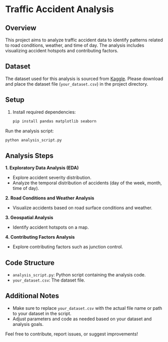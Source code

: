 # Traffic Accident Analysis

## Overview

This project aims to analyze traffic accident data to identify patterns related to road conditions, weather, and time of day. The analysis includes visualizing accident hotspots and contributing factors.

## Dataset

The dataset used for this analysis is sourced from [Kaggle](https://www.kaggle.com/datasets/devansodariya/road-accident-united-kingdom-uk-dataset). Please download and place the dataset file (`your_dataset.csv`) in the project directory.

## Setup

1. Install required dependencies:
   ```bash
   pip install pandas matplotlib seaborn

Run the analysis script:
```bash
python analysis_script.py
```
## Analysis Steps

**1. Exploratory Data Analysis (EDA)**
   - Explore accident severity distribution.
   - Analyze the temporal distribution of accidents (day of the week, month, time of day).

**2. Road Conditions and Weather Analysis**
   - Visualize accidents based on road surface conditions and weather.

**3. Geospatial Analysis**
   - Identify accident hotspots on a map.

**4. Contributing Factors Analysis**
   - Explore contributing factors such as junction control.

## Code Structure

- `analysis_script.py`: Python script containing the analysis code.
- `your_dataset.csv`: The dataset file.

## Additional Notes

- Make sure to replace `your_dataset.csv` with the actual file name or path to your dataset in the script.
- Adjust parameters and code as needed based on your dataset and analysis goals.

Feel free to contribute, report issues, or suggest improvements!
